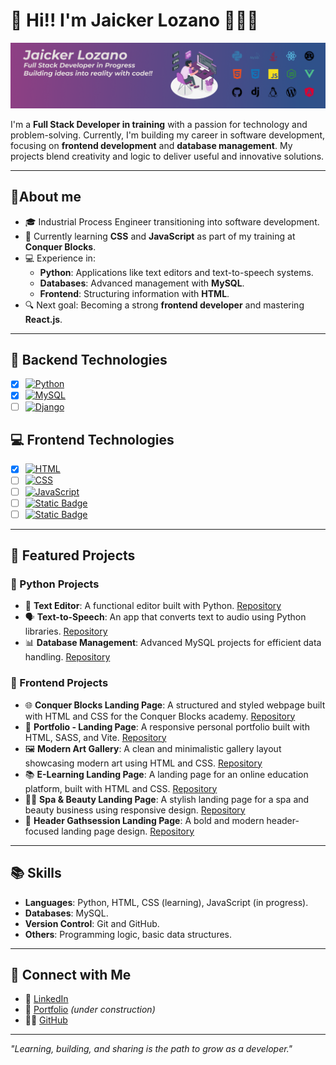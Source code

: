  # 👋 Hi!! I'm Jaicker Lozano 👨🏻‍💻

![My Banner](https://github.com/jaickerlozano/jaickerlozano/blob/main/fondo-perfil-github.png?raw=true)

I'm a **Full Stack Developer in training** with a passion for technology and problem-solving. Currently, I'm building my career in software development, focusing on **frontend development** and **database management**. My projects blend creativity and logic to deliver useful and innovative solutions.

---

 ## 🚀About me

- 🎓 Industrial Process Engineer transitioning into software development.
- 🌱 Currently learning **CSS** and **JavaScript** as part of my training at **Conquer Blocks**.
- 💻 Experience in:
  - **Python**: Applications like text editors and text-to-speech systems.
  - **Databases**: Advanced management with **MySQL**.
  - **Frontend**: Structuring information with **HTML**.
- 🔍 Next goal: Becoming a strong **frontend developer** and mastering **React.js**.

---

## 📔 Backend Technologies

- [x] [![Python](https://img.shields.io/badge/Finished%20-%20green?style=flat&logo=python&label=Python&labelColor=black&color=blue)]()
- [x] [![MySQL](https://img.shields.io/badge/Finished%20-%20%234479A1?style=flat&logo=mysql&label=MySQL&labelColor=black&color=%234479A1)]()
- [ ] [![Django](https://img.shields.io/badge/Soon%20-%20%23092E20?style=flat&logo=django&label=Django&labelColor=black&color=%23092E20)]()

## 💻 Frontend Technologies

- [x] [![HTML](https://img.shields.io/badge/Finished%20-%20%23E34F26?style=flat&logo=html5&label=HTML&labelColor=black&color=%23E34F26)]()
- [ ] [![CSS](https://img.shields.io/badge/Finished%20-%20%231572B6?style=flat&logo=css&label=CSS&labelColor=black&color=%231572B6)]()
- [ ] [![JavaScript](https://img.shields.io/badge/Learning...%20%20-%20%23F7DF1E?style=flat&logo=javascript&label=JavaScript&labelColor=black&color=%23F7DF1E)]()
- [ ] [![Static Badge](https://img.shields.io/badge/Soon%20-%20%233178C6?style=flat&logo=typescript&label=TypeScript&labelColor=black&color=%233178C6)]()
- [ ] [![Static Badge](https://img.shields.io/badge/Soon%20-%20%2361DAFB?style=flat&logo=react&label=ReactJS&labelColor=black&color=%2361DAFB)]()

---

## 💼 Featured Projects

### 🐍 Python Projects

- 📝 **Text Editor**: A functional editor built with Python. [Repository](https://github.com/jaickerlozano/editor_de_texto)
- 🗣️ **Text-to-Speech**: An app that converts text to audio using Python libraries. [Repository](https://github.com/jaickerlozano/texto_a_voz)
- 📊 **Database Management**: Advanced MySQL projects for efficient data handling. [Repository](https://github.com/jaickerlozano/Ejercicios_practica_2_sql)

### 🎨 Frontend Projects

- 🌐 **Conquer Blocks Landing Page**: A structured and styled webpage built with HTML and CSS for the Conquer Blocks academy. [Repository](https://github.com/jaickerlozano/proyecto_elaboracion_pagina_html)
- 🎨 **Portfolio - Landing Page**: A responsive personal portfolio built with HTML, SASS, and Vite. [Repository](https://github.com/jaickerlozano/proyecto03_responsive_portfolio)
- 🖼️ **Modern Art Gallery**: A clean and minimalistic gallery layout showcasing modern art using HTML and CSS. [Repository](https://github.com/jaickerlozano/proyecto02_modern_art_gallery)
- 📚 **E-Learning Landing Page**: A landing page for an online education platform, built with HTML and CSS. [Repository](https://github.com/jaickerlozano/Proyecto01_responsive_elearning)
- 💆‍♀️ **Spa & Beauty Landing Page**: A stylish landing page for a spa and beauty business using responsive design. [Repository](https://github.com/jaickerlozano/proyecto06_spa_and_beauty)
- 🧭 **Header Gathsession Landing Page**: A bold and modern header-focused landing page design. [Repository](https://github.com/jaickerlozano/proyecto10_header_gathsession_css)
---

## 📚 Skills

- **Languages**: Python, HTML, CSS (learning), JavaScript (in progress).
- **Databases**: MySQL.
- **Version Control**: Git and GitHub.
- **Others**: Programming logic, basic data structures.

---

## 🌟 Connect with Me

- 💼 [LinkedIn](https://www.linkedin.com/in/jaicker-lozano)
- 📂 [Portfolio](https://github.com/jaickerlozano?tab=repositories) *(under construction)*
- 🧑‍💻 [GitHub](https://github.com/jaickerlozano)

---

_"Learning, building, and sharing is the path to grow as a developer."_
<!---
jaickerlozano/jaickerlozano is a ✨ special ✨ repository because its `README.md` (this file) appears on your GitHub profile.
You can click the Preview link to take a look at your changes.
--->
